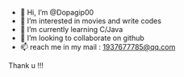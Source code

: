 - 👋 Hi, I’m @Dopagip00
- 👀 I’m interested in movies and write codes
- 🌱 I’m currently learning C/Java
- 💞️ I’m looking to collaborate on github
- 📫 reach me in my mail : 1937677785@qq.com

Thank u !!!
<!---
Dopagip00/Dopagip00 is a ✨ special ✨ repository because its `README.md` (this file) appears on your GitHub profile.
You can click the Preview link to take a look at your changes.
--->
